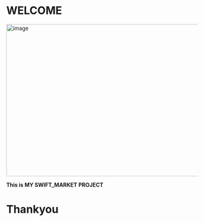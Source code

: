 # WELCOME
<img src="https://i.pinimg.com/736x/27/ae/20/27ae2059744d3a7814f8fd5d75b1c47c.jpg" alt="image" width="900px" height="400px">


__This is MY SWIFT_MARKET PROJECT__
# Thankyou

